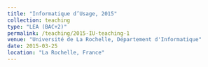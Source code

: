 ```yaml
---
title: "Informatique d’Usage, 2015"
collection: teaching
type: "LEA (BAC+2)"
permalink: /teaching/2015-IU-teaching-1
venue: "Université de La Rochelle, Département d'Informatique"
date: 2015-03-25
location: "La Rochelle, France"
---
```

